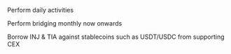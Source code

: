 Perform daily activities

Perform bridging monthly now onwards

Borrow INJ & TIA against stablecoins such as USDT/USDC from supporting CEX
